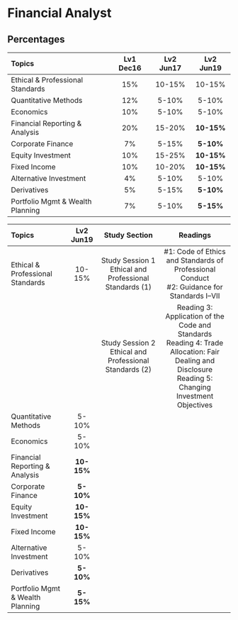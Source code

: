 # Financial Analyst

## Percentages
| Topics | Lv1 Dec16 | Lv2 Jun17 | Lv2 Jun19|
| :--- | :---: | :---: | :---: |
| Ethical & Professional Standards | 15% | 10-15% | 10-15% |
| Quantitative Methods | 12% | 5-10% | 5-10% |
| Economics | 10% | 5-10% | 5-10% |
| Financial Reporting & Analysis | 20% | 15-20% | **10-15%** |
| Corporate Finance | 7% | 5-15% | **5-10%** |
| Equity Investment | 10% | 15-25% | **10-15%** |
| Fixed Income | 10% | 10-20% | **10-15%** |
| Alternative Investment | 4% | 5-10% | 5-10% |
| Derivatives | 5% | 5-15% | **5-10%** |
| Portfolio Mgmt & Wealth Planning | 7% | 5-10% | **5-15%** |



| Topics | Lv2 Jun19 | Study Section | Readings
| :--- | :---: | :---: | :---: |
| Ethical & Professional Standards | 10-15% | Study Session 1 <br> Ethical and Professional Standards (1) | #1: Code of Ethics and Standards of Professional Conduct <br> #2: Guidance for Standards I–VII |
|  |  | Study Session 2  <br> Ethical and Professional Standards (2) | Reading 3: Application of the Code and Standards <br> Reading 4: Trade Allocation: Fair Dealing and Disclosure  <br> Reading 5: Changing Investment Objectives |
| Quantitative Methods | 5-10% |
| Economics | 5-10% |
| Financial Reporting & Analysis | **10-15%** |
| Corporate Finance | **5-10%** |
| Equity Investment | **10-15%** |
| Fixed Income | **10-15%** |
| Alternative Investment | 5-10% |
| Derivatives | **5-10%** |
| Portfolio Mgmt & Wealth Planning | **5-15%** |